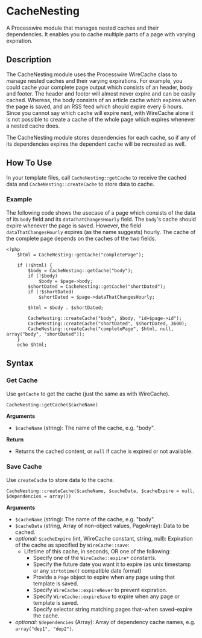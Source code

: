 # CacheNesting
A Processwire module that manages nested caches and their dependencies. It enables you to cache multiple parts of a page with varying expiration.

## Description
The CacheNesting module uses the Processwire WireCache class to manage nested caches and their varying expirations.
For example, you could cache your complete page output which consists of an header, body and footer. The header and footer will almost never expire and can be easily cached. Whereas, the body consists of an article cache which expires when the page is saved, and an RSS feed which should expire every 6 hours.
Since you cannot say which cache will expire next, with WireCache alone it is not possible to create a cache of the whole page which expires whenever a nested cache does.

The CacheNesting module stores dependencies for each cache, so if any of its dependencies expires the dependent cache will be recreated as well.

## How To Use
In your template files, call `CacheNesting::getCache` to receive the cached data and `CacheNesting::createCache` to store data to cache.

### Example
The following code shows the usecase of a page which consists of the data of its `body` field and its `dataThatChangesHourly` field. The `body`'s cache should expire whenever the page is saved. However, the field `dataThatChangesHourly` expires (as the name suggests) hourly.
The cache of the complete page depends on the caches of the two fields.

```
<?php
    $html = CacheNesting::getCache("completePage");

    if (!$html) {
        $body = CacheNesting::getCache("body");
        if (!$body)
            $body = $page->body;
        $shortDated = CacheNesting::getCache("shortDated");
        if (!$shortDated)
            $shortDated = $page->dataThatChangesHourly;

        $html = $body . $shortDated;

        CacheNesting::createCache("body", $body, "id=$page->id");
        CacheNesting::createCache("shortDated", $shortDated, 3600);
        CacheNesting::createCache("completePage", $html, null, array("body", "shortDated"));
    }
    echo $html;
```

## Syntax
### Get Cache
Use `getCache` to get the cache (just the same as with WireCache).
``` 
CacheNesting::getCache($cacheName)
```
**Arguments**
 - `$cacheName` (string): The name of the cache, e.g. "body".

**Return**
 - Returns the cached content, or `null` if cache is expired or not available.



### Save Cache
Use `createCache` to store data to the cache.
```
CacheNesting::createCache($cacheName, $cacheData, $cacheExpire = null, $dependencies = array())
```
**Arguments**
 - `$cacheName` (string): The name of the cache, e.g. "body".
 - `$cacheData` (string, Array of non-object values, PageArray): Data to be cached.
 - *optional:* `$cacheExpire` (int, WireCache constant, string, null): Expiration of the cache as specified by `WireCache::save`:
   - Lifetime of this cache, in seconds, OR one of the following:
	 - Specify one of the `WireCache::expire*` constants. 
	 - Specify the future date you want it to expire (as unix timestamp or any `strtotime()` compatible date format)  
	 - Provide a `Page` object to expire when any page using that template is saved.  
	 - Specify `WireCache::expireNever` to prevent expiration.  
	 - Specify `WireCache::expireSave` to expire when any page or template is saved.   
	 - Specify selector string matching pages that–when saved–expire the cache. 
 - *optional:* `$dependencies` (Array): Array of dependency cache names, e.g. `array("dep1", "dep2")`.
